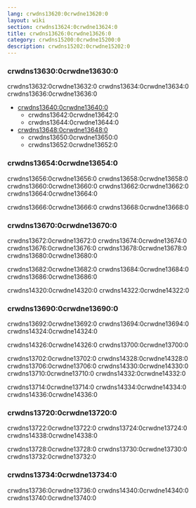 ```yaml
---
lang: crwdns13620:0crwdne13620:0
layout: wiki
section: crwdns13624:0crwdne13624:0
title: crwdns13626:0crwdne13626:0
category: crwdns15200:0crwdne15200:0
description: crwdns15202:0crwdne15202:0
---
```


### crwdns13630:0crwdne13630:0
crwdns13632:0crwdne13632:0 crwdns13634:0crwdne13634:0 crwdns13636:0crwdne13636:0

- [crwdns13640:0crwdne13640:0](crwdns13638:0crwdne13638:0)
  - crwdns13642:0crwdne13642:0
  - crwdns13644:0crwdne13644:0
- [crwdns13648:0crwdne13648:0](crwdns13646:0crwdne13646:0)
  - crwdns13650:0crwdne13650:0
  - crwdns13652:0crwdne13652:0

### crwdns13654:0crwdne13654:0
crwdns13656:0crwdne13656:0 crwdns13658:0crwdne13658:0 crwdns13660:0crwdne13660:0 crwdns13662:0crwdne13662:0 crwdns13664:0crwdne13664:0

crwdns13666:0crwdne13666:0 crwdns13668:0crwdne13668:0

### crwdns13670:0crwdne13670:0
crwdns13672:0crwdne13672:0 crwdns13674:0crwdne13674:0 crwdns13676:0crwdne13676:0 crwdns13678:0crwdne13678:0 crwdns13680:0crwdne13680:0

crwdns13682:0crwdne13682:0 crwdns13684:0crwdne13684:0 crwdns13686:0crwdne13686:0

crwdns14320:0crwdne14320:0 crwdns14322:0crwdne14322:0

### crwdns13690:0crwdne13690:0
crwdns13692:0crwdne13692:0 crwdns13694:0crwdne13694:0 crwdns14324:0crwdne14324:0

crwdns14326:0crwdne14326:0 crwdns13700:0crwdne13700:0

crwdns13702:0crwdne13702:0 crwdns14328:0crwdne14328:0 crwdns13706:0crwdne13706:0 crwdns14330:0crwdne14330:0 crwdns13710:0crwdne13710:0 crwdns14332:0crwdne14332:0

crwdns13714:0crwdne13714:0 crwdns14334:0crwdne14334:0 crwdns14336:0crwdne14336:0

### crwdns13720:0crwdne13720:0
crwdns13722:0crwdne13722:0 crwdns13724:0crwdne13724:0 crwdns14338:0crwdne14338:0

crwdns13728:0crwdne13728:0 crwdns13730:0crwdne13730:0 crwdns13732:0crwdne13732:0

### crwdns13734:0crwdne13734:0
crwdns13736:0crwdne13736:0 crwdns14340:0crwdne14340:0 crwdns13740:0crwdne13740:0
